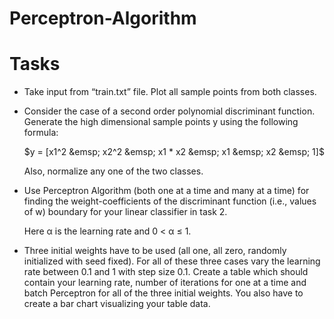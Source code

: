 # Perceptron-Algorithm

# Tasks

- Take input from “train.txt” file. Plot all sample points from both classes.

- Consider the case of a second order polynomial discriminant function. Generate the high dimensional sample points y using the following formula:

  $y = [x1^2 &emsp; x2^2 &emsp; x1 * x2 &emsp; x1 &emsp; x2 &emsp; 1]$

  Also, normalize any one of the two classes.

- Use Perceptron Algorithm (both one at a time and many at a time) for finding the weight-coefficients of the discriminant function (i.e., values of w) boundary for your linear classifier in task 2.

  Here α is the learning rate and 0 < α ≤ 1.

- Three initial weights have to be used (all one, all zero, randomly initialized with seed fixed). For all of these three cases vary the learning rate between 0.1 and 1 with step size 0.1. Create a table which should contain your learning rate, number of iterations for one at a time and batch Perceptron for all of the three initial weights. You also have to create a bar chart visualizing your table data.
